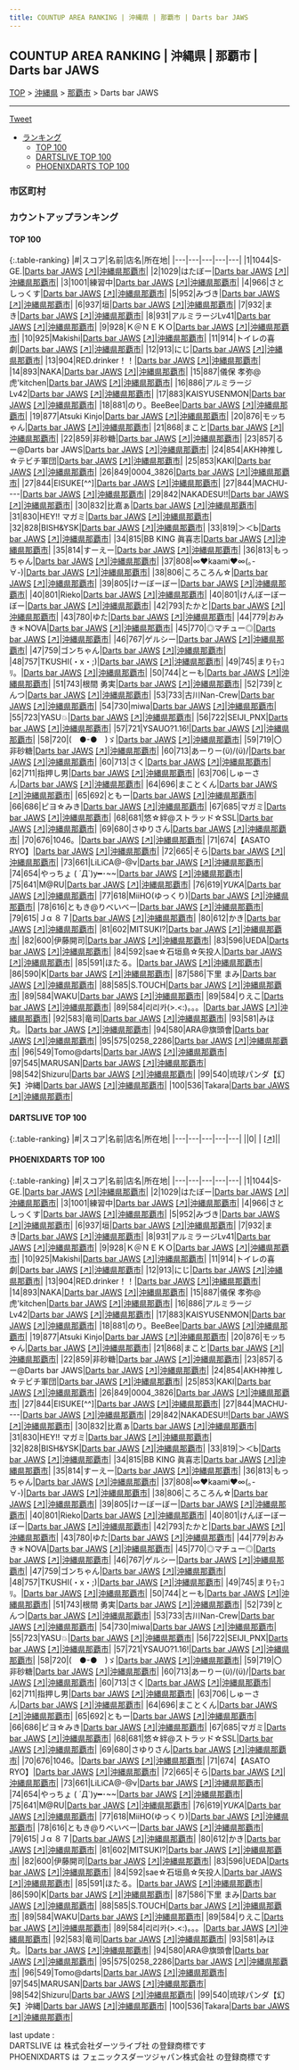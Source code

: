 ```yaml
---
title: COUNTUP AREA RANKING | 沖縄県 | 那覇市 | Darts bar JAWS
---
```

## COUNTUP AREA RANKING | 沖縄県 | 那覇市 | Darts bar JAWS

[TOP](/darts/rank/) > [沖縄県](/darts/rank/沖縄県/) > [那覇市](/darts/rank/沖縄県/那覇市/) > Darts bar JAWS

___

<a href="https://twitter.com/share?ref_src=twsrc%5Etfw" data-text="COUNTUP AREA RANKING | 沖縄県那覇市Darts bar JAWS" class="twitter-share-button" data-hashtags="DARTSLIVE,PHOENIXDARTS,darts,ダーツ" data-show-count="false">Tweet</a>

* [ランキング](#カウントアップランキング)
    * [TOP 100](#top-100)
    * [DARTSLIVE TOP 100](#dartslive-top-100)
    * [PHOENIXDARTS TOP 100](#phoenixdarts-top-100)

### 市区町村

<ul>

</ul>

### カウントアップランキング

#### TOP 100



{:.table-ranking}
|#|スコア|名前|店名|所在地|
|---|---|---|---|---|
|1|1044|<span class="rank-name-pd">S-GE.</span>|<a href="/darts/rank/shops/7258.html">Darts bar JAWS</a> <a href="https://vs.phoenixdarts.com/jp/shop/shopDetailInfo/s_7258?s_seq=7258">[↗]</a>|<a href="/darts/rank/沖縄県/那覇市">沖縄県那覇市</a>|
|2|1029|<span class="rank-name-pd">はたぼー</span>|<a href="/darts/rank/shops/7258.html">Darts bar JAWS</a> <a href="https://vs.phoenixdarts.com/jp/shop/shopDetailInfo/s_7258?s_seq=7258">[↗]</a>|<a href="/darts/rank/沖縄県/那覇市">沖縄県那覇市</a>|
|3|1001|<span class="rank-name-pd">練習中</span>|<a href="/darts/rank/shops/7258.html">Darts bar JAWS</a> <a href="https://vs.phoenixdarts.com/jp/shop/shopDetailInfo/s_7258?s_seq=7258">[↗]</a>|<a href="/darts/rank/沖縄県/那覇市">沖縄県那覇市</a>|
|4|966|<span class="rank-name-pd">さとしっくす</span>|<a href="/darts/rank/shops/7258.html">Darts bar JAWS</a> <a href="https://vs.phoenixdarts.com/jp/shop/shopDetailInfo/s_7258?s_seq=7258">[↗]</a>|<a href="/darts/rank/沖縄県/那覇市">沖縄県那覇市</a>|
|5|952|<span class="rank-name-pd">みづき</span>|<a href="/darts/rank/shops/7258.html">Darts bar JAWS</a> <a href="https://vs.phoenixdarts.com/jp/shop/shopDetailInfo/s_7258?s_seq=7258">[↗]</a>|<a href="/darts/rank/沖縄県/那覇市">沖縄県那覇市</a>|
|6|937|<span class="rank-name-pd">垣</span>|<a href="/darts/rank/shops/7258.html">Darts bar JAWS</a> <a href="https://vs.phoenixdarts.com/jp/shop/shopDetailInfo/s_7258?s_seq=7258">[↗]</a>|<a href="/darts/rank/沖縄県/那覇市">沖縄県那覇市</a>|
|7|932|<span class="rank-name-pd">まき</span>|<a href="/darts/rank/shops/7258.html">Darts bar JAWS</a> <a href="https://vs.phoenixdarts.com/jp/shop/shopDetailInfo/s_7258?s_seq=7258">[↗]</a>|<a href="/darts/rank/沖縄県/那覇市">沖縄県那覇市</a>|
|8|931|<span class="rank-name-pd">アルミラージLv41</span>|<a href="/darts/rank/shops/7258.html">Darts bar JAWS</a> <a href="https://vs.phoenixdarts.com/jp/shop/shopDetailInfo/s_7258?s_seq=7258">[↗]</a>|<a href="/darts/rank/沖縄県/那覇市">沖縄県那覇市</a>|
|9|928|<span class="rank-name-pd">Ｋ＠ＮＥＫＯ</span>|<a href="/darts/rank/shops/7258.html">Darts bar JAWS</a> <a href="https://vs.phoenixdarts.com/jp/shop/shopDetailInfo/s_7258?s_seq=7258">[↗]</a>|<a href="/darts/rank/沖縄県/那覇市">沖縄県那覇市</a>|
|10|925|<span class="rank-name-pd">Makishi</span>|<a href="/darts/rank/shops/7258.html">Darts bar JAWS</a> <a href="https://vs.phoenixdarts.com/jp/shop/shopDetailInfo/s_7258?s_seq=7258">[↗]</a>|<a href="/darts/rank/沖縄県/那覇市">沖縄県那覇市</a>|
|11|914|<span class="rank-name-pd">トイレの喜劇</span>|<a href="/darts/rank/shops/7258.html">Darts bar JAWS</a> <a href="https://vs.phoenixdarts.com/jp/shop/shopDetailInfo/s_7258?s_seq=7258">[↗]</a>|<a href="/darts/rank/沖縄県/那覇市">沖縄県那覇市</a>|
|12|913|<span class="rank-name-pd">にじ</span>|<a href="/darts/rank/shops/7258.html">Darts bar JAWS</a> <a href="https://vs.phoenixdarts.com/jp/shop/shopDetailInfo/s_7258?s_seq=7258">[↗]</a>|<a href="/darts/rank/沖縄県/那覇市">沖縄県那覇市</a>|
|13|904|<span class="rank-name-pd">RED.drinker！！</span>|<a href="/darts/rank/shops/7258.html">Darts bar JAWS</a> <a href="https://vs.phoenixdarts.com/jp/shop/shopDetailInfo/s_7258?s_seq=7258">[↗]</a>|<a href="/darts/rank/沖縄県/那覇市">沖縄県那覇市</a>|
|14|893|<span class="rank-name-pd">NAKA</span>|<a href="/darts/rank/shops/7258.html">Darts bar JAWS</a> <a href="https://vs.phoenixdarts.com/jp/shop/shopDetailInfo/s_7258?s_seq=7258">[↗]</a>|<a href="/darts/rank/沖縄県/那覇市">沖縄県那覇市</a>|
|15|887|<span class="rank-name-pd">儀保 孝弥@虎&#x27;kitchen</span>|<a href="/darts/rank/shops/7258.html">Darts bar JAWS</a> <a href="https://vs.phoenixdarts.com/jp/shop/shopDetailInfo/s_7258?s_seq=7258">[↗]</a>|<a href="/darts/rank/沖縄県/那覇市">沖縄県那覇市</a>|
|16|886|<span class="rank-name-pd">アルミラージLv42</span>|<a href="/darts/rank/shops/7258.html">Darts bar JAWS</a> <a href="https://vs.phoenixdarts.com/jp/shop/shopDetailInfo/s_7258?s_seq=7258">[↗]</a>|<a href="/darts/rank/沖縄県/那覇市">沖縄県那覇市</a>|
|17|883|<span class="rank-name-pd">KAISYUSENMON</span>|<a href="/darts/rank/shops/7258.html">Darts bar JAWS</a> <a href="https://vs.phoenixdarts.com/jp/shop/shopDetailInfo/s_7258?s_seq=7258">[↗]</a>|<a href="/darts/rank/沖縄県/那覇市">沖縄県那覇市</a>|
|18|881|<span class="rank-name-pd">のり。BeeBee</span>|<a href="/darts/rank/shops/7258.html">Darts bar JAWS</a> <a href="https://vs.phoenixdarts.com/jp/shop/shopDetailInfo/s_7258?s_seq=7258">[↗]</a>|<a href="/darts/rank/沖縄県/那覇市">沖縄県那覇市</a>|
|19|877|<span class="rank-name-pd">Atsuki Kinjo</span>|<a href="/darts/rank/shops/7258.html">Darts bar JAWS</a> <a href="https://vs.phoenixdarts.com/jp/shop/shopDetailInfo/s_7258?s_seq=7258">[↗]</a>|<a href="/darts/rank/沖縄県/那覇市">沖縄県那覇市</a>|
|20|876|<span class="rank-name-pd">モッちゃん</span>|<a href="/darts/rank/shops/7258.html">Darts bar JAWS</a> <a href="https://vs.phoenixdarts.com/jp/shop/shopDetailInfo/s_7258?s_seq=7258">[↗]</a>|<a href="/darts/rank/沖縄県/那覇市">沖縄県那覇市</a>|
|21|868|<span class="rank-name-pd">まこと</span>|<a href="/darts/rank/shops/7258.html">Darts bar JAWS</a> <a href="https://vs.phoenixdarts.com/jp/shop/shopDetailInfo/s_7258?s_seq=7258">[↗]</a>|<a href="/darts/rank/沖縄県/那覇市">沖縄県那覇市</a>|
|22|859|<span class="rank-name-pd">非砂糖</span>|<a href="/darts/rank/shops/7258.html">Darts bar JAWS</a> <a href="https://vs.phoenixdarts.com/jp/shop/shopDetailInfo/s_7258?s_seq=7258">[↗]</a>|<a href="/darts/rank/沖縄県/那覇市">沖縄県那覇市</a>|
|23|857|<span class="rank-name-pd">るー@Darts bar JAWS</span>|<a href="/darts/rank/shops/7258.html">Darts bar JAWS</a> <a href="https://vs.phoenixdarts.com/jp/shop/shopDetailInfo/s_7258?s_seq=7258">[↗]</a>|<a href="/darts/rank/沖縄県/那覇市">沖縄県那覇市</a>|
|24|854|<span class="rank-name-pd">AKH神推し☆テビチ軍団</span>|<a href="/darts/rank/shops/7258.html">Darts bar JAWS</a> <a href="https://vs.phoenixdarts.com/jp/shop/shopDetailInfo/s_7258?s_seq=7258">[↗]</a>|<a href="/darts/rank/沖縄県/那覇市">沖縄県那覇市</a>|
|25|853|<span class="rank-name-pd">KAKI</span>|<a href="/darts/rank/shops/7258.html">Darts bar JAWS</a> <a href="https://vs.phoenixdarts.com/jp/shop/shopDetailInfo/s_7258?s_seq=7258">[↗]</a>|<a href="/darts/rank/沖縄県/那覇市">沖縄県那覇市</a>|
|26|849|<span class="rank-name-pd">0004_3826</span>|<a href="/darts/rank/shops/7258.html">Darts bar JAWS</a> <a href="https://vs.phoenixdarts.com/jp/shop/shopDetailInfo/s_7258?s_seq=7258">[↗]</a>|<a href="/darts/rank/沖縄県/那覇市">沖縄県那覇市</a>|
|27|844|<span class="rank-name-pd">EISUKE[^^]</span>|<a href="/darts/rank/shops/7258.html">Darts bar JAWS</a> <a href="https://vs.phoenixdarts.com/jp/shop/shopDetailInfo/s_7258?s_seq=7258">[↗]</a>|<a href="/darts/rank/沖縄県/那覇市">沖縄県那覇市</a>|
|27|844|<span class="rank-name-pd">MACHU----</span>|<a href="/darts/rank/shops/7258.html">Darts bar JAWS</a> <a href="https://vs.phoenixdarts.com/jp/shop/shopDetailInfo/s_7258?s_seq=7258">[↗]</a>|<a href="/darts/rank/沖縄県/那覇市">沖縄県那覇市</a>|
|29|842|<span class="rank-name-pd">NAKADESU!!</span>|<a href="/darts/rank/shops/7258.html">Darts bar JAWS</a> <a href="https://vs.phoenixdarts.com/jp/shop/shopDetailInfo/s_7258?s_seq=7258">[↗]</a>|<a href="/darts/rank/沖縄県/那覇市">沖縄県那覇市</a>|
|30|832|<span class="rank-name-pd">比嘉ぁ</span>|<a href="/darts/rank/shops/7258.html">Darts bar JAWS</a> <a href="https://vs.phoenixdarts.com/jp/shop/shopDetailInfo/s_7258?s_seq=7258">[↗]</a>|<a href="/darts/rank/沖縄県/那覇市">沖縄県那覇市</a>|
|31|830|<span class="rank-name-pd">HEY!! マガミ</span>|<a href="/darts/rank/shops/7258.html">Darts bar JAWS</a> <a href="https://vs.phoenixdarts.com/jp/shop/shopDetailInfo/s_7258?s_seq=7258">[↗]</a>|<a href="/darts/rank/沖縄県/那覇市">沖縄県那覇市</a>|
|32|828|<span class="rank-name-pd">BISH&amp;YSK</span>|<a href="/darts/rank/shops/7258.html">Darts bar JAWS</a> <a href="https://vs.phoenixdarts.com/jp/shop/shopDetailInfo/s_7258?s_seq=7258">[↗]</a>|<a href="/darts/rank/沖縄県/那覇市">沖縄県那覇市</a>|
|33|819|<span class="rank-name-pd">＞＜Ь</span>|<a href="/darts/rank/shops/7258.html">Darts bar JAWS</a> <a href="https://vs.phoenixdarts.com/jp/shop/shopDetailInfo/s_7258?s_seq=7258">[↗]</a>|<a href="/darts/rank/沖縄県/那覇市">沖縄県那覇市</a>|
|34|815|<span class="rank-name-pd">BB KING 眞喜志</span>|<a href="/darts/rank/shops/7258.html">Darts bar JAWS</a> <a href="https://vs.phoenixdarts.com/jp/shop/shopDetailInfo/s_7258?s_seq=7258">[↗]</a>|<a href="/darts/rank/沖縄県/那覇市">沖縄県那覇市</a>|
|35|814|<span class="rank-name-pd">すーえー</span>|<a href="/darts/rank/shops/7258.html">Darts bar JAWS</a> <a href="https://vs.phoenixdarts.com/jp/shop/shopDetailInfo/s_7258?s_seq=7258">[↗]</a>|<a href="/darts/rank/沖縄県/那覇市">沖縄県那覇市</a>|
|36|813|<span class="rank-name-pd">もっちゃん</span>|<a href="/darts/rank/shops/7258.html">Darts bar JAWS</a> <a href="https://vs.phoenixdarts.com/jp/shop/shopDetailInfo/s_7258?s_seq=7258">[↗]</a>|<a href="/darts/rank/沖縄県/那覇市">沖縄県那覇市</a>|
|37|808|<span class="rank-name-pd">∞❤︎kaami❤︎∞(｡-∀-)</span>|<a href="/darts/rank/shops/7258.html">Darts bar JAWS</a> <a href="https://vs.phoenixdarts.com/jp/shop/shopDetailInfo/s_7258?s_seq=7258">[↗]</a>|<a href="/darts/rank/沖縄県/那覇市">沖縄県那覇市</a>|
|38|806|<span class="rank-name-pd">ころころん☆</span>|<a href="/darts/rank/shops/7258.html">Darts bar JAWS</a> <a href="https://vs.phoenixdarts.com/jp/shop/shopDetailInfo/s_7258?s_seq=7258">[↗]</a>|<a href="/darts/rank/沖縄県/那覇市">沖縄県那覇市</a>|
|39|805|<span class="rank-name-pd">けーぼーぼー</span>|<a href="/darts/rank/shops/7258.html">Darts bar JAWS</a> <a href="https://vs.phoenixdarts.com/jp/shop/shopDetailInfo/s_7258?s_seq=7258">[↗]</a>|<a href="/darts/rank/沖縄県/那覇市">沖縄県那覇市</a>|
|40|801|<span class="rank-name-pd">Rieko</span>|<a href="/darts/rank/shops/7258.html">Darts bar JAWS</a> <a href="https://vs.phoenixdarts.com/jp/shop/shopDetailInfo/s_7258?s_seq=7258">[↗]</a>|<a href="/darts/rank/沖縄県/那覇市">沖縄県那覇市</a>|
|40|801|<span class="rank-name-pd">けんぼーぼーぼー</span>|<a href="/darts/rank/shops/7258.html">Darts bar JAWS</a> <a href="https://vs.phoenixdarts.com/jp/shop/shopDetailInfo/s_7258?s_seq=7258">[↗]</a>|<a href="/darts/rank/沖縄県/那覇市">沖縄県那覇市</a>|
|42|793|<span class="rank-name-pd">たかと</span>|<a href="/darts/rank/shops/7258.html">Darts bar JAWS</a> <a href="https://vs.phoenixdarts.com/jp/shop/shopDetailInfo/s_7258?s_seq=7258">[↗]</a>|<a href="/darts/rank/沖縄県/那覇市">沖縄県那覇市</a>|
|43|780|<span class="rank-name-pd">ゆた</span>|<a href="/darts/rank/shops/7258.html">Darts bar JAWS</a> <a href="https://vs.phoenixdarts.com/jp/shop/shopDetailInfo/s_7258?s_seq=7258">[↗]</a>|<a href="/darts/rank/沖縄県/那覇市">沖縄県那覇市</a>|
|44|779|<span class="rank-name-pd">おみき＊NOVA</span>|<a href="/darts/rank/shops/7258.html">Darts bar JAWS</a> <a href="https://vs.phoenixdarts.com/jp/shop/shopDetailInfo/s_7258?s_seq=7258">[↗]</a>|<a href="/darts/rank/沖縄県/那覇市">沖縄県那覇市</a>|
|45|770|<span class="rank-name-pd">◎マチュー◎</span>|<a href="/darts/rank/shops/7258.html">Darts bar JAWS</a> <a href="https://vs.phoenixdarts.com/jp/shop/shopDetailInfo/s_7258?s_seq=7258">[↗]</a>|<a href="/darts/rank/沖縄県/那覇市">沖縄県那覇市</a>|
|46|767|<span class="rank-name-pd">ゲルシー</span>|<a href="/darts/rank/shops/7258.html">Darts bar JAWS</a> <a href="https://vs.phoenixdarts.com/jp/shop/shopDetailInfo/s_7258?s_seq=7258">[↗]</a>|<a href="/darts/rank/沖縄県/那覇市">沖縄県那覇市</a>|
|47|759|<span class="rank-name-pd">ゴンちゃん</span>|<a href="/darts/rank/shops/7258.html">Darts bar JAWS</a> <a href="https://vs.phoenixdarts.com/jp/shop/shopDetailInfo/s_7258?s_seq=7258">[↗]</a>|<a href="/darts/rank/沖縄県/那覇市">沖縄県那覇市</a>|
|48|757|<span class="rank-name-pd">TKUSHI(・x・;)</span>|<a href="/darts/rank/shops/7258.html">Darts bar JAWS</a> <a href="https://vs.phoenixdarts.com/jp/shop/shopDetailInfo/s_7258?s_seq=7258">[↗]</a>|<a href="/darts/rank/沖縄県/那覇市">沖縄県那覇市</a>|
|49|745|<span class="rank-name-pd">まりﾓｯｺﾘ。</span>|<a href="/darts/rank/shops/7258.html">Darts bar JAWS</a> <a href="https://vs.phoenixdarts.com/jp/shop/shopDetailInfo/s_7258?s_seq=7258">[↗]</a>|<a href="/darts/rank/沖縄県/那覇市">沖縄県那覇市</a>|
|50|744|<span class="rank-name-pd">とーも</span>|<a href="/darts/rank/shops/7258.html">Darts bar JAWS</a> <a href="https://vs.phoenixdarts.com/jp/shop/shopDetailInfo/s_7258?s_seq=7258">[↗]</a>|<a href="/darts/rank/沖縄県/那覇市">沖縄県那覇市</a>|
|51|743|<span class="rank-name-pd"><span class="pro-icon-pd"></span>根間 勇実</span>|<a href="/darts/rank/shops/7258.html">Darts bar JAWS</a> <a href="https://vs.phoenixdarts.com/jp/shop/shopDetailInfo/s_7258?s_seq=7258">[↗]</a>|<a href="/darts/rank/沖縄県/那覇市">沖縄県那覇市</a>|
|52|739|<span class="rank-name-pd">とんつ</span>|<a href="/darts/rank/shops/7258.html">Darts bar JAWS</a> <a href="https://vs.phoenixdarts.com/jp/shop/shopDetailInfo/s_7258?s_seq=7258">[↗]</a>|<a href="/darts/rank/沖縄県/那覇市">沖縄県那覇市</a>|
|53|733|<span class="rank-name-pd">古川Nan-Crew</span>|<a href="/darts/rank/shops/7258.html">Darts bar JAWS</a> <a href="https://vs.phoenixdarts.com/jp/shop/shopDetailInfo/s_7258?s_seq=7258">[↗]</a>|<a href="/darts/rank/沖縄県/那覇市">沖縄県那覇市</a>|
|54|730|<span class="rank-name-pd">miwa</span>|<a href="/darts/rank/shops/7258.html">Darts bar JAWS</a> <a href="https://vs.phoenixdarts.com/jp/shop/shopDetailInfo/s_7258?s_seq=7258">[↗]</a>|<a href="/darts/rank/沖縄県/那覇市">沖縄県那覇市</a>|
|55|723|<span class="rank-name-pd">YASU💥</span>|<a href="/darts/rank/shops/7258.html">Darts bar JAWS</a> <a href="https://vs.phoenixdarts.com/jp/shop/shopDetailInfo/s_7258?s_seq=7258">[↗]</a>|<a href="/darts/rank/沖縄県/那覇市">沖縄県那覇市</a>|
|56|722|<span class="rank-name-pd">SEIJI_PNX</span>|<a href="/darts/rank/shops/7258.html">Darts bar JAWS</a> <a href="https://vs.phoenixdarts.com/jp/shop/shopDetailInfo/s_7258?s_seq=7258">[↗]</a>|<a href="/darts/rank/沖縄県/那覇市">沖縄県那覇市</a>|
|57|721|<span class="rank-name-pd">YSAUO?1.16!</span>|<a href="/darts/rank/shops/7258.html">Darts bar JAWS</a> <a href="https://vs.phoenixdarts.com/jp/shop/shopDetailInfo/s_7258?s_seq=7258">[↗]</a>|<a href="/darts/rank/沖縄県/那覇市">沖縄県那覇市</a>|
|58|720|<span class="rank-name-pd">(⁠　●⁠⁠-●　)ゞ</span>|<a href="/darts/rank/shops/7258.html">Darts bar JAWS</a> <a href="https://vs.phoenixdarts.com/jp/shop/shopDetailInfo/s_7258?s_seq=7258">[↗]</a>|<a href="/darts/rank/沖縄県/那覇市">沖縄県那覇市</a>|
|59|719|<span class="rank-name-pd">〇 非砂糖</span>|<a href="/darts/rank/shops/7258.html">Darts bar JAWS</a> <a href="https://vs.phoenixdarts.com/jp/shop/shopDetailInfo/s_7258?s_seq=7258">[↗]</a>|<a href="/darts/rank/沖縄県/那覇市">沖縄県那覇市</a>|
|60|713|<span class="rank-name-pd">あーりー\(ϋ)/\(ϋ)/</span>|<a href="/darts/rank/shops/7258.html">Darts bar JAWS</a> <a href="https://vs.phoenixdarts.com/jp/shop/shopDetailInfo/s_7258?s_seq=7258">[↗]</a>|<a href="/darts/rank/沖縄県/那覇市">沖縄県那覇市</a>|
|60|713|<span class="rank-name-pd">さく</span>|<a href="/darts/rank/shops/7258.html">Darts bar JAWS</a> <a href="https://vs.phoenixdarts.com/jp/shop/shopDetailInfo/s_7258?s_seq=7258">[↗]</a>|<a href="/darts/rank/沖縄県/那覇市">沖縄県那覇市</a>|
|62|711|<span class="rank-name-pd">指押し男</span>|<a href="/darts/rank/shops/7258.html">Darts bar JAWS</a> <a href="https://vs.phoenixdarts.com/jp/shop/shopDetailInfo/s_7258?s_seq=7258">[↗]</a>|<a href="/darts/rank/沖縄県/那覇市">沖縄県那覇市</a>|
|63|706|<span class="rank-name-pd">しゅーさん</span>|<a href="/darts/rank/shops/7258.html">Darts bar JAWS</a> <a href="https://vs.phoenixdarts.com/jp/shop/shopDetailInfo/s_7258?s_seq=7258">[↗]</a>|<a href="/darts/rank/沖縄県/那覇市">沖縄県那覇市</a>|
|64|696|<span class="rank-name-pd">まことくん</span>|<a href="/darts/rank/shops/7258.html">Darts bar JAWS</a> <a href="https://vs.phoenixdarts.com/jp/shop/shopDetailInfo/s_7258?s_seq=7258">[↗]</a>|<a href="/darts/rank/沖縄県/那覇市">沖縄県那覇市</a>|
|65|692|<span class="rank-name-pd">ともー</span>|<a href="/darts/rank/shops/7258.html">Darts bar JAWS</a> <a href="https://vs.phoenixdarts.com/jp/shop/shopDetailInfo/s_7258?s_seq=7258">[↗]</a>|<a href="/darts/rank/沖縄県/那覇市">沖縄県那覇市</a>|
|66|686|<span class="rank-name-pd">ピヨ☆みき</span>|<a href="/darts/rank/shops/7258.html">Darts bar JAWS</a> <a href="https://vs.phoenixdarts.com/jp/shop/shopDetailInfo/s_7258?s_seq=7258">[↗]</a>|<a href="/darts/rank/沖縄県/那覇市">沖縄県那覇市</a>|
|67|685|<span class="rank-name-pd">マガミ</span>|<a href="/darts/rank/shops/7258.html">Darts bar JAWS</a> <a href="https://vs.phoenixdarts.com/jp/shop/shopDetailInfo/s_7258?s_seq=7258">[↗]</a>|<a href="/darts/rank/沖縄県/那覇市">沖縄県那覇市</a>|
|68|681|<span class="rank-name-pd">悠☆絆@ストラッド☆SSL</span>|<a href="/darts/rank/shops/7258.html">Darts bar JAWS</a> <a href="https://vs.phoenixdarts.com/jp/shop/shopDetailInfo/s_7258?s_seq=7258">[↗]</a>|<a href="/darts/rank/沖縄県/那覇市">沖縄県那覇市</a>|
|69|680|<span class="rank-name-pd">さゆりさん</span>|<a href="/darts/rank/shops/7258.html">Darts bar JAWS</a> <a href="https://vs.phoenixdarts.com/jp/shop/shopDetailInfo/s_7258?s_seq=7258">[↗]</a>|<a href="/darts/rank/沖縄県/那覇市">沖縄県那覇市</a>|
|70|676|<span class="rank-name-pd">1046。</span>|<a href="/darts/rank/shops/7258.html">Darts bar JAWS</a> <a href="https://vs.phoenixdarts.com/jp/shop/shopDetailInfo/s_7258?s_seq=7258">[↗]</a>|<a href="/darts/rank/沖縄県/那覇市">沖縄県那覇市</a>|
|71|674|<span class="rank-name-pd">【ASATO RYO】</span>|<a href="/darts/rank/shops/7258.html">Darts bar JAWS</a> <a href="https://vs.phoenixdarts.com/jp/shop/shopDetailInfo/s_7258?s_seq=7258">[↗]</a>|<a href="/darts/rank/沖縄県/那覇市">沖縄県那覇市</a>|
|72|665|<span class="rank-name-pd">そら</span>|<a href="/darts/rank/shops/7258.html">Darts bar JAWS</a> <a href="https://vs.phoenixdarts.com/jp/shop/shopDetailInfo/s_7258?s_seq=7258">[↗]</a>|<a href="/darts/rank/沖縄県/那覇市">沖縄県那覇市</a>|
|73|661|<span class="rank-name-pd">LiLiCA@-@v</span>|<a href="/darts/rank/shops/7258.html">Darts bar JAWS</a> <a href="https://vs.phoenixdarts.com/jp/shop/shopDetailInfo/s_7258?s_seq=7258">[↗]</a>|<a href="/darts/rank/沖縄県/那覇市">沖縄県那覇市</a>|
|74|654|<span class="rank-name-pd">やっちょ ( ´Д`)y━･~~</span>|<a href="/darts/rank/shops/7258.html">Darts bar JAWS</a> <a href="https://vs.phoenixdarts.com/jp/shop/shopDetailInfo/s_7258?s_seq=7258">[↗]</a>|<a href="/darts/rank/沖縄県/那覇市">沖縄県那覇市</a>|
|75|641|<span class="rank-name-pd">M@RU</span>|<a href="/darts/rank/shops/7258.html">Darts bar JAWS</a> <a href="https://vs.phoenixdarts.com/jp/shop/shopDetailInfo/s_7258?s_seq=7258">[↗]</a>|<a href="/darts/rank/沖縄県/那覇市">沖縄県那覇市</a>|
|76|619|<span class="rank-name-pd">*YUKA*</span>|<a href="/darts/rank/shops/7258.html">Darts bar JAWS</a> <a href="https://vs.phoenixdarts.com/jp/shop/shopDetailInfo/s_7258?s_seq=7258">[↗]</a>|<a href="/darts/rank/沖縄県/那覇市">沖縄県那覇市</a>|
|77|618|<span class="rank-name-pd">MiiHO(ゆっくり)</span>|<a href="/darts/rank/shops/7258.html">Darts bar JAWS</a> <a href="https://vs.phoenixdarts.com/jp/shop/shopDetailInfo/s_7258?s_seq=7258">[↗]</a>|<a href="/darts/rank/沖縄県/那覇市">沖縄県那覇市</a>|
|78|616|<span class="rank-name-pd">ともき@りべいべー</span>|<a href="/darts/rank/shops/7258.html">Darts bar JAWS</a> <a href="https://vs.phoenixdarts.com/jp/shop/shopDetailInfo/s_7258?s_seq=7258">[↗]</a>|<a href="/darts/rank/沖縄県/那覇市">沖縄県那覇市</a>|
|79|615|<span class="rank-name-pd">Ｊα ８７</span>|<a href="/darts/rank/shops/7258.html">Darts bar JAWS</a> <a href="https://vs.phoenixdarts.com/jp/shop/shopDetailInfo/s_7258?s_seq=7258">[↗]</a>|<a href="/darts/rank/沖縄県/那覇市">沖縄県那覇市</a>|
|80|612|<span class="rank-name-pd">かき</span>|<a href="/darts/rank/shops/7258.html">Darts bar JAWS</a> <a href="https://vs.phoenixdarts.com/jp/shop/shopDetailInfo/s_7258?s_seq=7258">[↗]</a>|<a href="/darts/rank/沖縄県/那覇市">沖縄県那覇市</a>|
|81|602|<span class="rank-name-pd">MITSUKI?</span>|<a href="/darts/rank/shops/7258.html">Darts bar JAWS</a> <a href="https://vs.phoenixdarts.com/jp/shop/shopDetailInfo/s_7258?s_seq=7258">[↗]</a>|<a href="/darts/rank/沖縄県/那覇市">沖縄県那覇市</a>|
|82|600|<span class="rank-name-pd">伊藤開司</span>|<a href="/darts/rank/shops/7258.html">Darts bar JAWS</a> <a href="https://vs.phoenixdarts.com/jp/shop/shopDetailInfo/s_7258?s_seq=7258">[↗]</a>|<a href="/darts/rank/沖縄県/那覇市">沖縄県那覇市</a>|
|83|596|<span class="rank-name-pd">UEDA</span>|<a href="/darts/rank/shops/7258.html">Darts bar JAWS</a> <a href="https://vs.phoenixdarts.com/jp/shop/shopDetailInfo/s_7258?s_seq=7258">[↗]</a>|<a href="/darts/rank/沖縄県/那覇市">沖縄県那覇市</a>|
|84|592|<span class="rank-name-pd">sae☆石垣島☆矢投人</span>|<a href="/darts/rank/shops/7258.html">Darts bar JAWS</a> <a href="https://vs.phoenixdarts.com/jp/shop/shopDetailInfo/s_7258?s_seq=7258">[↗]</a>|<a href="/darts/rank/沖縄県/那覇市">沖縄県那覇市</a>|
|85|591|<span class="rank-name-pd">ほたる。</span>|<a href="/darts/rank/shops/7258.html">Darts bar JAWS</a> <a href="https://vs.phoenixdarts.com/jp/shop/shopDetailInfo/s_7258?s_seq=7258">[↗]</a>|<a href="/darts/rank/沖縄県/那覇市">沖縄県那覇市</a>|
|86|590|<span class="rank-name-pd">K</span>|<a href="/darts/rank/shops/7258.html">Darts bar JAWS</a> <a href="https://vs.phoenixdarts.com/jp/shop/shopDetailInfo/s_7258?s_seq=7258">[↗]</a>|<a href="/darts/rank/沖縄県/那覇市">沖縄県那覇市</a>|
|87|586|<span class="rank-name-pd">下里 まみ</span>|<a href="/darts/rank/shops/7258.html">Darts bar JAWS</a> <a href="https://vs.phoenixdarts.com/jp/shop/shopDetailInfo/s_7258?s_seq=7258">[↗]</a>|<a href="/darts/rank/沖縄県/那覇市">沖縄県那覇市</a>|
|88|585|<span class="rank-name-pd">S.TOUCH</span>|<a href="/darts/rank/shops/7258.html">Darts bar JAWS</a> <a href="https://vs.phoenixdarts.com/jp/shop/shopDetailInfo/s_7258?s_seq=7258">[↗]</a>|<a href="/darts/rank/沖縄県/那覇市">沖縄県那覇市</a>|
|89|584|<span class="rank-name-pd">WAKU</span>|<a href="/darts/rank/shops/7258.html">Darts bar JAWS</a> <a href="https://vs.phoenixdarts.com/jp/shop/shopDetailInfo/s_7258?s_seq=7258">[↗]</a>|<a href="/darts/rank/沖縄県/那覇市">沖縄県那覇市</a>|
|89|584|<span class="rank-name-pd">りえこ</span>|<a href="/darts/rank/shops/7258.html">Darts bar JAWS</a> <a href="https://vs.phoenixdarts.com/jp/shop/shopDetailInfo/s_7258?s_seq=7258">[↗]</a>|<a href="/darts/rank/沖縄県/那覇市">沖縄県那覇市</a>|
|89|584|<span class="rank-name-pd">리리카⁠(&gt;⁠.⁠&lt;⁠:⁠)。。。</span>|<a href="/darts/rank/shops/7258.html">Darts bar JAWS</a> <a href="https://vs.phoenixdarts.com/jp/shop/shopDetailInfo/s_7258?s_seq=7258">[↗]</a>|<a href="/darts/rank/沖縄県/那覇市">沖縄県那覇市</a>|
|92|583|<span class="rank-name-pd">竜司</span>|<a href="/darts/rank/shops/7258.html">Darts bar JAWS</a> <a href="https://vs.phoenixdarts.com/jp/shop/shopDetailInfo/s_7258?s_seq=7258">[↗]</a>|<a href="/darts/rank/沖縄県/那覇市">沖縄県那覇市</a>|
|93|581|<span class="rank-name-pd">みほ丸。</span>|<a href="/darts/rank/shops/7258.html">Darts bar JAWS</a> <a href="https://vs.phoenixdarts.com/jp/shop/shopDetailInfo/s_7258?s_seq=7258">[↗]</a>|<a href="/darts/rank/沖縄県/那覇市">沖縄県那覇市</a>|
|94|580|<span class="rank-name-pd">ARA@旗頭會</span>|<a href="/darts/rank/shops/7258.html">Darts bar JAWS</a> <a href="https://vs.phoenixdarts.com/jp/shop/shopDetailInfo/s_7258?s_seq=7258">[↗]</a>|<a href="/darts/rank/沖縄県/那覇市">沖縄県那覇市</a>|
|95|575|<span class="rank-name-pd">0258_2286</span>|<a href="/darts/rank/shops/7258.html">Darts bar JAWS</a> <a href="https://vs.phoenixdarts.com/jp/shop/shopDetailInfo/s_7258?s_seq=7258">[↗]</a>|<a href="/darts/rank/沖縄県/那覇市">沖縄県那覇市</a>|
|96|549|<span class="rank-name-pd">Tomo@darts</span>|<a href="/darts/rank/shops/7258.html">Darts bar JAWS</a> <a href="https://vs.phoenixdarts.com/jp/shop/shopDetailInfo/s_7258?s_seq=7258">[↗]</a>|<a href="/darts/rank/沖縄県/那覇市">沖縄県那覇市</a>|
|97|545|<span class="rank-name-pd">MARUSAN</span>|<a href="/darts/rank/shops/7258.html">Darts bar JAWS</a> <a href="https://vs.phoenixdarts.com/jp/shop/shopDetailInfo/s_7258?s_seq=7258">[↗]</a>|<a href="/darts/rank/沖縄県/那覇市">沖縄県那覇市</a>|
|98|542|<span class="rank-name-pd">Shizuru</span>|<a href="/darts/rank/shops/7258.html">Darts bar JAWS</a> <a href="https://vs.phoenixdarts.com/jp/shop/shopDetailInfo/s_7258?s_seq=7258">[↗]</a>|<a href="/darts/rank/沖縄県/那覇市">沖縄県那覇市</a>|
|99|540|<span class="rank-name-pd">琉球パンダ【幻矢】沖縄</span>|<a href="/darts/rank/shops/7258.html">Darts bar JAWS</a> <a href="https://vs.phoenixdarts.com/jp/shop/shopDetailInfo/s_7258?s_seq=7258">[↗]</a>|<a href="/darts/rank/沖縄県/那覇市">沖縄県那覇市</a>|
|100|536|<span class="rank-name-pd">Takara</span>|<a href="/darts/rank/shops/7258.html">Darts bar JAWS</a> <a href="https://vs.phoenixdarts.com/jp/shop/shopDetailInfo/s_7258?s_seq=7258">[↗]</a>|<a href="/darts/rank/沖縄県/那覇市">沖縄県那覇市</a>|


#### DARTSLIVE TOP 100



{:.table-ranking}
|#|スコア|名前|店名|所在地|
|---|---|---|---|---|
||0|<span class="rank-name-dl"> </span>|<a href="/darts/rank/shops/.html"></a> <a href="">[↗]</a>|<a href="/darts/rank//"></a>|


#### PHOENIXDARTS TOP 100



{:.table-ranking}
|#|スコア|名前|店名|所在地|
|---|---|---|---|---|
|1|1044|<span class="rank-name-pd">S-GE.</span>|<a href="/darts/rank/shops/7258.html">Darts bar JAWS</a> <a href="https://vs.phoenixdarts.com/jp/shop/shopDetailInfo/s_7258?s_seq=7258">[↗]</a>|<a href="/darts/rank/沖縄県/那覇市">沖縄県那覇市</a>|
|2|1029|<span class="rank-name-pd">はたぼー</span>|<a href="/darts/rank/shops/7258.html">Darts bar JAWS</a> <a href="https://vs.phoenixdarts.com/jp/shop/shopDetailInfo/s_7258?s_seq=7258">[↗]</a>|<a href="/darts/rank/沖縄県/那覇市">沖縄県那覇市</a>|
|3|1001|<span class="rank-name-pd">練習中</span>|<a href="/darts/rank/shops/7258.html">Darts bar JAWS</a> <a href="https://vs.phoenixdarts.com/jp/shop/shopDetailInfo/s_7258?s_seq=7258">[↗]</a>|<a href="/darts/rank/沖縄県/那覇市">沖縄県那覇市</a>|
|4|966|<span class="rank-name-pd">さとしっくす</span>|<a href="/darts/rank/shops/7258.html">Darts bar JAWS</a> <a href="https://vs.phoenixdarts.com/jp/shop/shopDetailInfo/s_7258?s_seq=7258">[↗]</a>|<a href="/darts/rank/沖縄県/那覇市">沖縄県那覇市</a>|
|5|952|<span class="rank-name-pd">みづき</span>|<a href="/darts/rank/shops/7258.html">Darts bar JAWS</a> <a href="https://vs.phoenixdarts.com/jp/shop/shopDetailInfo/s_7258?s_seq=7258">[↗]</a>|<a href="/darts/rank/沖縄県/那覇市">沖縄県那覇市</a>|
|6|937|<span class="rank-name-pd">垣</span>|<a href="/darts/rank/shops/7258.html">Darts bar JAWS</a> <a href="https://vs.phoenixdarts.com/jp/shop/shopDetailInfo/s_7258?s_seq=7258">[↗]</a>|<a href="/darts/rank/沖縄県/那覇市">沖縄県那覇市</a>|
|7|932|<span class="rank-name-pd">まき</span>|<a href="/darts/rank/shops/7258.html">Darts bar JAWS</a> <a href="https://vs.phoenixdarts.com/jp/shop/shopDetailInfo/s_7258?s_seq=7258">[↗]</a>|<a href="/darts/rank/沖縄県/那覇市">沖縄県那覇市</a>|
|8|931|<span class="rank-name-pd">アルミラージLv41</span>|<a href="/darts/rank/shops/7258.html">Darts bar JAWS</a> <a href="https://vs.phoenixdarts.com/jp/shop/shopDetailInfo/s_7258?s_seq=7258">[↗]</a>|<a href="/darts/rank/沖縄県/那覇市">沖縄県那覇市</a>|
|9|928|<span class="rank-name-pd">Ｋ＠ＮＥＫＯ</span>|<a href="/darts/rank/shops/7258.html">Darts bar JAWS</a> <a href="https://vs.phoenixdarts.com/jp/shop/shopDetailInfo/s_7258?s_seq=7258">[↗]</a>|<a href="/darts/rank/沖縄県/那覇市">沖縄県那覇市</a>|
|10|925|<span class="rank-name-pd">Makishi</span>|<a href="/darts/rank/shops/7258.html">Darts bar JAWS</a> <a href="https://vs.phoenixdarts.com/jp/shop/shopDetailInfo/s_7258?s_seq=7258">[↗]</a>|<a href="/darts/rank/沖縄県/那覇市">沖縄県那覇市</a>|
|11|914|<span class="rank-name-pd">トイレの喜劇</span>|<a href="/darts/rank/shops/7258.html">Darts bar JAWS</a> <a href="https://vs.phoenixdarts.com/jp/shop/shopDetailInfo/s_7258?s_seq=7258">[↗]</a>|<a href="/darts/rank/沖縄県/那覇市">沖縄県那覇市</a>|
|12|913|<span class="rank-name-pd">にじ</span>|<a href="/darts/rank/shops/7258.html">Darts bar JAWS</a> <a href="https://vs.phoenixdarts.com/jp/shop/shopDetailInfo/s_7258?s_seq=7258">[↗]</a>|<a href="/darts/rank/沖縄県/那覇市">沖縄県那覇市</a>|
|13|904|<span class="rank-name-pd">RED.drinker！！</span>|<a href="/darts/rank/shops/7258.html">Darts bar JAWS</a> <a href="https://vs.phoenixdarts.com/jp/shop/shopDetailInfo/s_7258?s_seq=7258">[↗]</a>|<a href="/darts/rank/沖縄県/那覇市">沖縄県那覇市</a>|
|14|893|<span class="rank-name-pd">NAKA</span>|<a href="/darts/rank/shops/7258.html">Darts bar JAWS</a> <a href="https://vs.phoenixdarts.com/jp/shop/shopDetailInfo/s_7258?s_seq=7258">[↗]</a>|<a href="/darts/rank/沖縄県/那覇市">沖縄県那覇市</a>|
|15|887|<span class="rank-name-pd">儀保 孝弥@虎&#x27;kitchen</span>|<a href="/darts/rank/shops/7258.html">Darts bar JAWS</a> <a href="https://vs.phoenixdarts.com/jp/shop/shopDetailInfo/s_7258?s_seq=7258">[↗]</a>|<a href="/darts/rank/沖縄県/那覇市">沖縄県那覇市</a>|
|16|886|<span class="rank-name-pd">アルミラージLv42</span>|<a href="/darts/rank/shops/7258.html">Darts bar JAWS</a> <a href="https://vs.phoenixdarts.com/jp/shop/shopDetailInfo/s_7258?s_seq=7258">[↗]</a>|<a href="/darts/rank/沖縄県/那覇市">沖縄県那覇市</a>|
|17|883|<span class="rank-name-pd">KAISYUSENMON</span>|<a href="/darts/rank/shops/7258.html">Darts bar JAWS</a> <a href="https://vs.phoenixdarts.com/jp/shop/shopDetailInfo/s_7258?s_seq=7258">[↗]</a>|<a href="/darts/rank/沖縄県/那覇市">沖縄県那覇市</a>|
|18|881|<span class="rank-name-pd">のり。BeeBee</span>|<a href="/darts/rank/shops/7258.html">Darts bar JAWS</a> <a href="https://vs.phoenixdarts.com/jp/shop/shopDetailInfo/s_7258?s_seq=7258">[↗]</a>|<a href="/darts/rank/沖縄県/那覇市">沖縄県那覇市</a>|
|19|877|<span class="rank-name-pd">Atsuki Kinjo</span>|<a href="/darts/rank/shops/7258.html">Darts bar JAWS</a> <a href="https://vs.phoenixdarts.com/jp/shop/shopDetailInfo/s_7258?s_seq=7258">[↗]</a>|<a href="/darts/rank/沖縄県/那覇市">沖縄県那覇市</a>|
|20|876|<span class="rank-name-pd">モッちゃん</span>|<a href="/darts/rank/shops/7258.html">Darts bar JAWS</a> <a href="https://vs.phoenixdarts.com/jp/shop/shopDetailInfo/s_7258?s_seq=7258">[↗]</a>|<a href="/darts/rank/沖縄県/那覇市">沖縄県那覇市</a>|
|21|868|<span class="rank-name-pd">まこと</span>|<a href="/darts/rank/shops/7258.html">Darts bar JAWS</a> <a href="https://vs.phoenixdarts.com/jp/shop/shopDetailInfo/s_7258?s_seq=7258">[↗]</a>|<a href="/darts/rank/沖縄県/那覇市">沖縄県那覇市</a>|
|22|859|<span class="rank-name-pd">非砂糖</span>|<a href="/darts/rank/shops/7258.html">Darts bar JAWS</a> <a href="https://vs.phoenixdarts.com/jp/shop/shopDetailInfo/s_7258?s_seq=7258">[↗]</a>|<a href="/darts/rank/沖縄県/那覇市">沖縄県那覇市</a>|
|23|857|<span class="rank-name-pd">るー@Darts bar JAWS</span>|<a href="/darts/rank/shops/7258.html">Darts bar JAWS</a> <a href="https://vs.phoenixdarts.com/jp/shop/shopDetailInfo/s_7258?s_seq=7258">[↗]</a>|<a href="/darts/rank/沖縄県/那覇市">沖縄県那覇市</a>|
|24|854|<span class="rank-name-pd">AKH神推し☆テビチ軍団</span>|<a href="/darts/rank/shops/7258.html">Darts bar JAWS</a> <a href="https://vs.phoenixdarts.com/jp/shop/shopDetailInfo/s_7258?s_seq=7258">[↗]</a>|<a href="/darts/rank/沖縄県/那覇市">沖縄県那覇市</a>|
|25|853|<span class="rank-name-pd">KAKI</span>|<a href="/darts/rank/shops/7258.html">Darts bar JAWS</a> <a href="https://vs.phoenixdarts.com/jp/shop/shopDetailInfo/s_7258?s_seq=7258">[↗]</a>|<a href="/darts/rank/沖縄県/那覇市">沖縄県那覇市</a>|
|26|849|<span class="rank-name-pd">0004_3826</span>|<a href="/darts/rank/shops/7258.html">Darts bar JAWS</a> <a href="https://vs.phoenixdarts.com/jp/shop/shopDetailInfo/s_7258?s_seq=7258">[↗]</a>|<a href="/darts/rank/沖縄県/那覇市">沖縄県那覇市</a>|
|27|844|<span class="rank-name-pd">EISUKE[^^]</span>|<a href="/darts/rank/shops/7258.html">Darts bar JAWS</a> <a href="https://vs.phoenixdarts.com/jp/shop/shopDetailInfo/s_7258?s_seq=7258">[↗]</a>|<a href="/darts/rank/沖縄県/那覇市">沖縄県那覇市</a>|
|27|844|<span class="rank-name-pd">MACHU----</span>|<a href="/darts/rank/shops/7258.html">Darts bar JAWS</a> <a href="https://vs.phoenixdarts.com/jp/shop/shopDetailInfo/s_7258?s_seq=7258">[↗]</a>|<a href="/darts/rank/沖縄県/那覇市">沖縄県那覇市</a>|
|29|842|<span class="rank-name-pd">NAKADESU!!</span>|<a href="/darts/rank/shops/7258.html">Darts bar JAWS</a> <a href="https://vs.phoenixdarts.com/jp/shop/shopDetailInfo/s_7258?s_seq=7258">[↗]</a>|<a href="/darts/rank/沖縄県/那覇市">沖縄県那覇市</a>|
|30|832|<span class="rank-name-pd">比嘉ぁ</span>|<a href="/darts/rank/shops/7258.html">Darts bar JAWS</a> <a href="https://vs.phoenixdarts.com/jp/shop/shopDetailInfo/s_7258?s_seq=7258">[↗]</a>|<a href="/darts/rank/沖縄県/那覇市">沖縄県那覇市</a>|
|31|830|<span class="rank-name-pd">HEY!! マガミ</span>|<a href="/darts/rank/shops/7258.html">Darts bar JAWS</a> <a href="https://vs.phoenixdarts.com/jp/shop/shopDetailInfo/s_7258?s_seq=7258">[↗]</a>|<a href="/darts/rank/沖縄県/那覇市">沖縄県那覇市</a>|
|32|828|<span class="rank-name-pd">BISH&amp;YSK</span>|<a href="/darts/rank/shops/7258.html">Darts bar JAWS</a> <a href="https://vs.phoenixdarts.com/jp/shop/shopDetailInfo/s_7258?s_seq=7258">[↗]</a>|<a href="/darts/rank/沖縄県/那覇市">沖縄県那覇市</a>|
|33|819|<span class="rank-name-pd">＞＜Ь</span>|<a href="/darts/rank/shops/7258.html">Darts bar JAWS</a> <a href="https://vs.phoenixdarts.com/jp/shop/shopDetailInfo/s_7258?s_seq=7258">[↗]</a>|<a href="/darts/rank/沖縄県/那覇市">沖縄県那覇市</a>|
|34|815|<span class="rank-name-pd">BB KING 眞喜志</span>|<a href="/darts/rank/shops/7258.html">Darts bar JAWS</a> <a href="https://vs.phoenixdarts.com/jp/shop/shopDetailInfo/s_7258?s_seq=7258">[↗]</a>|<a href="/darts/rank/沖縄県/那覇市">沖縄県那覇市</a>|
|35|814|<span class="rank-name-pd">すーえー</span>|<a href="/darts/rank/shops/7258.html">Darts bar JAWS</a> <a href="https://vs.phoenixdarts.com/jp/shop/shopDetailInfo/s_7258?s_seq=7258">[↗]</a>|<a href="/darts/rank/沖縄県/那覇市">沖縄県那覇市</a>|
|36|813|<span class="rank-name-pd">もっちゃん</span>|<a href="/darts/rank/shops/7258.html">Darts bar JAWS</a> <a href="https://vs.phoenixdarts.com/jp/shop/shopDetailInfo/s_7258?s_seq=7258">[↗]</a>|<a href="/darts/rank/沖縄県/那覇市">沖縄県那覇市</a>|
|37|808|<span class="rank-name-pd">∞❤︎kaami❤︎∞(｡-∀-)</span>|<a href="/darts/rank/shops/7258.html">Darts bar JAWS</a> <a href="https://vs.phoenixdarts.com/jp/shop/shopDetailInfo/s_7258?s_seq=7258">[↗]</a>|<a href="/darts/rank/沖縄県/那覇市">沖縄県那覇市</a>|
|38|806|<span class="rank-name-pd">ころころん☆</span>|<a href="/darts/rank/shops/7258.html">Darts bar JAWS</a> <a href="https://vs.phoenixdarts.com/jp/shop/shopDetailInfo/s_7258?s_seq=7258">[↗]</a>|<a href="/darts/rank/沖縄県/那覇市">沖縄県那覇市</a>|
|39|805|<span class="rank-name-pd">けーぼーぼー</span>|<a href="/darts/rank/shops/7258.html">Darts bar JAWS</a> <a href="https://vs.phoenixdarts.com/jp/shop/shopDetailInfo/s_7258?s_seq=7258">[↗]</a>|<a href="/darts/rank/沖縄県/那覇市">沖縄県那覇市</a>|
|40|801|<span class="rank-name-pd">Rieko</span>|<a href="/darts/rank/shops/7258.html">Darts bar JAWS</a> <a href="https://vs.phoenixdarts.com/jp/shop/shopDetailInfo/s_7258?s_seq=7258">[↗]</a>|<a href="/darts/rank/沖縄県/那覇市">沖縄県那覇市</a>|
|40|801|<span class="rank-name-pd">けんぼーぼーぼー</span>|<a href="/darts/rank/shops/7258.html">Darts bar JAWS</a> <a href="https://vs.phoenixdarts.com/jp/shop/shopDetailInfo/s_7258?s_seq=7258">[↗]</a>|<a href="/darts/rank/沖縄県/那覇市">沖縄県那覇市</a>|
|42|793|<span class="rank-name-pd">たかと</span>|<a href="/darts/rank/shops/7258.html">Darts bar JAWS</a> <a href="https://vs.phoenixdarts.com/jp/shop/shopDetailInfo/s_7258?s_seq=7258">[↗]</a>|<a href="/darts/rank/沖縄県/那覇市">沖縄県那覇市</a>|
|43|780|<span class="rank-name-pd">ゆた</span>|<a href="/darts/rank/shops/7258.html">Darts bar JAWS</a> <a href="https://vs.phoenixdarts.com/jp/shop/shopDetailInfo/s_7258?s_seq=7258">[↗]</a>|<a href="/darts/rank/沖縄県/那覇市">沖縄県那覇市</a>|
|44|779|<span class="rank-name-pd">おみき＊NOVA</span>|<a href="/darts/rank/shops/7258.html">Darts bar JAWS</a> <a href="https://vs.phoenixdarts.com/jp/shop/shopDetailInfo/s_7258?s_seq=7258">[↗]</a>|<a href="/darts/rank/沖縄県/那覇市">沖縄県那覇市</a>|
|45|770|<span class="rank-name-pd">◎マチュー◎</span>|<a href="/darts/rank/shops/7258.html">Darts bar JAWS</a> <a href="https://vs.phoenixdarts.com/jp/shop/shopDetailInfo/s_7258?s_seq=7258">[↗]</a>|<a href="/darts/rank/沖縄県/那覇市">沖縄県那覇市</a>|
|46|767|<span class="rank-name-pd">ゲルシー</span>|<a href="/darts/rank/shops/7258.html">Darts bar JAWS</a> <a href="https://vs.phoenixdarts.com/jp/shop/shopDetailInfo/s_7258?s_seq=7258">[↗]</a>|<a href="/darts/rank/沖縄県/那覇市">沖縄県那覇市</a>|
|47|759|<span class="rank-name-pd">ゴンちゃん</span>|<a href="/darts/rank/shops/7258.html">Darts bar JAWS</a> <a href="https://vs.phoenixdarts.com/jp/shop/shopDetailInfo/s_7258?s_seq=7258">[↗]</a>|<a href="/darts/rank/沖縄県/那覇市">沖縄県那覇市</a>|
|48|757|<span class="rank-name-pd">TKUSHI(・x・;)</span>|<a href="/darts/rank/shops/7258.html">Darts bar JAWS</a> <a href="https://vs.phoenixdarts.com/jp/shop/shopDetailInfo/s_7258?s_seq=7258">[↗]</a>|<a href="/darts/rank/沖縄県/那覇市">沖縄県那覇市</a>|
|49|745|<span class="rank-name-pd">まりﾓｯｺﾘ。</span>|<a href="/darts/rank/shops/7258.html">Darts bar JAWS</a> <a href="https://vs.phoenixdarts.com/jp/shop/shopDetailInfo/s_7258?s_seq=7258">[↗]</a>|<a href="/darts/rank/沖縄県/那覇市">沖縄県那覇市</a>|
|50|744|<span class="rank-name-pd">とーも</span>|<a href="/darts/rank/shops/7258.html">Darts bar JAWS</a> <a href="https://vs.phoenixdarts.com/jp/shop/shopDetailInfo/s_7258?s_seq=7258">[↗]</a>|<a href="/darts/rank/沖縄県/那覇市">沖縄県那覇市</a>|
|51|743|<span class="rank-name-pd"><span class="pro-icon-pd"></span>根間 勇実</span>|<a href="/darts/rank/shops/7258.html">Darts bar JAWS</a> <a href="https://vs.phoenixdarts.com/jp/shop/shopDetailInfo/s_7258?s_seq=7258">[↗]</a>|<a href="/darts/rank/沖縄県/那覇市">沖縄県那覇市</a>|
|52|739|<span class="rank-name-pd">とんつ</span>|<a href="/darts/rank/shops/7258.html">Darts bar JAWS</a> <a href="https://vs.phoenixdarts.com/jp/shop/shopDetailInfo/s_7258?s_seq=7258">[↗]</a>|<a href="/darts/rank/沖縄県/那覇市">沖縄県那覇市</a>|
|53|733|<span class="rank-name-pd">古川Nan-Crew</span>|<a href="/darts/rank/shops/7258.html">Darts bar JAWS</a> <a href="https://vs.phoenixdarts.com/jp/shop/shopDetailInfo/s_7258?s_seq=7258">[↗]</a>|<a href="/darts/rank/沖縄県/那覇市">沖縄県那覇市</a>|
|54|730|<span class="rank-name-pd">miwa</span>|<a href="/darts/rank/shops/7258.html">Darts bar JAWS</a> <a href="https://vs.phoenixdarts.com/jp/shop/shopDetailInfo/s_7258?s_seq=7258">[↗]</a>|<a href="/darts/rank/沖縄県/那覇市">沖縄県那覇市</a>|
|55|723|<span class="rank-name-pd">YASU💥</span>|<a href="/darts/rank/shops/7258.html">Darts bar JAWS</a> <a href="https://vs.phoenixdarts.com/jp/shop/shopDetailInfo/s_7258?s_seq=7258">[↗]</a>|<a href="/darts/rank/沖縄県/那覇市">沖縄県那覇市</a>|
|56|722|<span class="rank-name-pd">SEIJI_PNX</span>|<a href="/darts/rank/shops/7258.html">Darts bar JAWS</a> <a href="https://vs.phoenixdarts.com/jp/shop/shopDetailInfo/s_7258?s_seq=7258">[↗]</a>|<a href="/darts/rank/沖縄県/那覇市">沖縄県那覇市</a>|
|57|721|<span class="rank-name-pd">YSAUO?1.16!</span>|<a href="/darts/rank/shops/7258.html">Darts bar JAWS</a> <a href="https://vs.phoenixdarts.com/jp/shop/shopDetailInfo/s_7258?s_seq=7258">[↗]</a>|<a href="/darts/rank/沖縄県/那覇市">沖縄県那覇市</a>|
|58|720|<span class="rank-name-pd">(⁠　●⁠⁠-●　)ゞ</span>|<a href="/darts/rank/shops/7258.html">Darts bar JAWS</a> <a href="https://vs.phoenixdarts.com/jp/shop/shopDetailInfo/s_7258?s_seq=7258">[↗]</a>|<a href="/darts/rank/沖縄県/那覇市">沖縄県那覇市</a>|
|59|719|<span class="rank-name-pd">〇 非砂糖</span>|<a href="/darts/rank/shops/7258.html">Darts bar JAWS</a> <a href="https://vs.phoenixdarts.com/jp/shop/shopDetailInfo/s_7258?s_seq=7258">[↗]</a>|<a href="/darts/rank/沖縄県/那覇市">沖縄県那覇市</a>|
|60|713|<span class="rank-name-pd">あーりー\(ϋ)/\(ϋ)/</span>|<a href="/darts/rank/shops/7258.html">Darts bar JAWS</a> <a href="https://vs.phoenixdarts.com/jp/shop/shopDetailInfo/s_7258?s_seq=7258">[↗]</a>|<a href="/darts/rank/沖縄県/那覇市">沖縄県那覇市</a>|
|60|713|<span class="rank-name-pd">さく</span>|<a href="/darts/rank/shops/7258.html">Darts bar JAWS</a> <a href="https://vs.phoenixdarts.com/jp/shop/shopDetailInfo/s_7258?s_seq=7258">[↗]</a>|<a href="/darts/rank/沖縄県/那覇市">沖縄県那覇市</a>|
|62|711|<span class="rank-name-pd">指押し男</span>|<a href="/darts/rank/shops/7258.html">Darts bar JAWS</a> <a href="https://vs.phoenixdarts.com/jp/shop/shopDetailInfo/s_7258?s_seq=7258">[↗]</a>|<a href="/darts/rank/沖縄県/那覇市">沖縄県那覇市</a>|
|63|706|<span class="rank-name-pd">しゅーさん</span>|<a href="/darts/rank/shops/7258.html">Darts bar JAWS</a> <a href="https://vs.phoenixdarts.com/jp/shop/shopDetailInfo/s_7258?s_seq=7258">[↗]</a>|<a href="/darts/rank/沖縄県/那覇市">沖縄県那覇市</a>|
|64|696|<span class="rank-name-pd">まことくん</span>|<a href="/darts/rank/shops/7258.html">Darts bar JAWS</a> <a href="https://vs.phoenixdarts.com/jp/shop/shopDetailInfo/s_7258?s_seq=7258">[↗]</a>|<a href="/darts/rank/沖縄県/那覇市">沖縄県那覇市</a>|
|65|692|<span class="rank-name-pd">ともー</span>|<a href="/darts/rank/shops/7258.html">Darts bar JAWS</a> <a href="https://vs.phoenixdarts.com/jp/shop/shopDetailInfo/s_7258?s_seq=7258">[↗]</a>|<a href="/darts/rank/沖縄県/那覇市">沖縄県那覇市</a>|
|66|686|<span class="rank-name-pd">ピヨ☆みき</span>|<a href="/darts/rank/shops/7258.html">Darts bar JAWS</a> <a href="https://vs.phoenixdarts.com/jp/shop/shopDetailInfo/s_7258?s_seq=7258">[↗]</a>|<a href="/darts/rank/沖縄県/那覇市">沖縄県那覇市</a>|
|67|685|<span class="rank-name-pd">マガミ</span>|<a href="/darts/rank/shops/7258.html">Darts bar JAWS</a> <a href="https://vs.phoenixdarts.com/jp/shop/shopDetailInfo/s_7258?s_seq=7258">[↗]</a>|<a href="/darts/rank/沖縄県/那覇市">沖縄県那覇市</a>|
|68|681|<span class="rank-name-pd">悠☆絆@ストラッド☆SSL</span>|<a href="/darts/rank/shops/7258.html">Darts bar JAWS</a> <a href="https://vs.phoenixdarts.com/jp/shop/shopDetailInfo/s_7258?s_seq=7258">[↗]</a>|<a href="/darts/rank/沖縄県/那覇市">沖縄県那覇市</a>|
|69|680|<span class="rank-name-pd">さゆりさん</span>|<a href="/darts/rank/shops/7258.html">Darts bar JAWS</a> <a href="https://vs.phoenixdarts.com/jp/shop/shopDetailInfo/s_7258?s_seq=7258">[↗]</a>|<a href="/darts/rank/沖縄県/那覇市">沖縄県那覇市</a>|
|70|676|<span class="rank-name-pd">1046。</span>|<a href="/darts/rank/shops/7258.html">Darts bar JAWS</a> <a href="https://vs.phoenixdarts.com/jp/shop/shopDetailInfo/s_7258?s_seq=7258">[↗]</a>|<a href="/darts/rank/沖縄県/那覇市">沖縄県那覇市</a>|
|71|674|<span class="rank-name-pd">【ASATO RYO】</span>|<a href="/darts/rank/shops/7258.html">Darts bar JAWS</a> <a href="https://vs.phoenixdarts.com/jp/shop/shopDetailInfo/s_7258?s_seq=7258">[↗]</a>|<a href="/darts/rank/沖縄県/那覇市">沖縄県那覇市</a>|
|72|665|<span class="rank-name-pd">そら</span>|<a href="/darts/rank/shops/7258.html">Darts bar JAWS</a> <a href="https://vs.phoenixdarts.com/jp/shop/shopDetailInfo/s_7258?s_seq=7258">[↗]</a>|<a href="/darts/rank/沖縄県/那覇市">沖縄県那覇市</a>|
|73|661|<span class="rank-name-pd">LiLiCA@-@v</span>|<a href="/darts/rank/shops/7258.html">Darts bar JAWS</a> <a href="https://vs.phoenixdarts.com/jp/shop/shopDetailInfo/s_7258?s_seq=7258">[↗]</a>|<a href="/darts/rank/沖縄県/那覇市">沖縄県那覇市</a>|
|74|654|<span class="rank-name-pd">やっちょ ( ´Д`)y━･~~</span>|<a href="/darts/rank/shops/7258.html">Darts bar JAWS</a> <a href="https://vs.phoenixdarts.com/jp/shop/shopDetailInfo/s_7258?s_seq=7258">[↗]</a>|<a href="/darts/rank/沖縄県/那覇市">沖縄県那覇市</a>|
|75|641|<span class="rank-name-pd">M@RU</span>|<a href="/darts/rank/shops/7258.html">Darts bar JAWS</a> <a href="https://vs.phoenixdarts.com/jp/shop/shopDetailInfo/s_7258?s_seq=7258">[↗]</a>|<a href="/darts/rank/沖縄県/那覇市">沖縄県那覇市</a>|
|76|619|<span class="rank-name-pd">*YUKA*</span>|<a href="/darts/rank/shops/7258.html">Darts bar JAWS</a> <a href="https://vs.phoenixdarts.com/jp/shop/shopDetailInfo/s_7258?s_seq=7258">[↗]</a>|<a href="/darts/rank/沖縄県/那覇市">沖縄県那覇市</a>|
|77|618|<span class="rank-name-pd">MiiHO(ゆっくり)</span>|<a href="/darts/rank/shops/7258.html">Darts bar JAWS</a> <a href="https://vs.phoenixdarts.com/jp/shop/shopDetailInfo/s_7258?s_seq=7258">[↗]</a>|<a href="/darts/rank/沖縄県/那覇市">沖縄県那覇市</a>|
|78|616|<span class="rank-name-pd">ともき@りべいべー</span>|<a href="/darts/rank/shops/7258.html">Darts bar JAWS</a> <a href="https://vs.phoenixdarts.com/jp/shop/shopDetailInfo/s_7258?s_seq=7258">[↗]</a>|<a href="/darts/rank/沖縄県/那覇市">沖縄県那覇市</a>|
|79|615|<span class="rank-name-pd">Ｊα ８７</span>|<a href="/darts/rank/shops/7258.html">Darts bar JAWS</a> <a href="https://vs.phoenixdarts.com/jp/shop/shopDetailInfo/s_7258?s_seq=7258">[↗]</a>|<a href="/darts/rank/沖縄県/那覇市">沖縄県那覇市</a>|
|80|612|<span class="rank-name-pd">かき</span>|<a href="/darts/rank/shops/7258.html">Darts bar JAWS</a> <a href="https://vs.phoenixdarts.com/jp/shop/shopDetailInfo/s_7258?s_seq=7258">[↗]</a>|<a href="/darts/rank/沖縄県/那覇市">沖縄県那覇市</a>|
|81|602|<span class="rank-name-pd">MITSUKI?</span>|<a href="/darts/rank/shops/7258.html">Darts bar JAWS</a> <a href="https://vs.phoenixdarts.com/jp/shop/shopDetailInfo/s_7258?s_seq=7258">[↗]</a>|<a href="/darts/rank/沖縄県/那覇市">沖縄県那覇市</a>|
|82|600|<span class="rank-name-pd">伊藤開司</span>|<a href="/darts/rank/shops/7258.html">Darts bar JAWS</a> <a href="https://vs.phoenixdarts.com/jp/shop/shopDetailInfo/s_7258?s_seq=7258">[↗]</a>|<a href="/darts/rank/沖縄県/那覇市">沖縄県那覇市</a>|
|83|596|<span class="rank-name-pd">UEDA</span>|<a href="/darts/rank/shops/7258.html">Darts bar JAWS</a> <a href="https://vs.phoenixdarts.com/jp/shop/shopDetailInfo/s_7258?s_seq=7258">[↗]</a>|<a href="/darts/rank/沖縄県/那覇市">沖縄県那覇市</a>|
|84|592|<span class="rank-name-pd">sae☆石垣島☆矢投人</span>|<a href="/darts/rank/shops/7258.html">Darts bar JAWS</a> <a href="https://vs.phoenixdarts.com/jp/shop/shopDetailInfo/s_7258?s_seq=7258">[↗]</a>|<a href="/darts/rank/沖縄県/那覇市">沖縄県那覇市</a>|
|85|591|<span class="rank-name-pd">ほたる。</span>|<a href="/darts/rank/shops/7258.html">Darts bar JAWS</a> <a href="https://vs.phoenixdarts.com/jp/shop/shopDetailInfo/s_7258?s_seq=7258">[↗]</a>|<a href="/darts/rank/沖縄県/那覇市">沖縄県那覇市</a>|
|86|590|<span class="rank-name-pd">K</span>|<a href="/darts/rank/shops/7258.html">Darts bar JAWS</a> <a href="https://vs.phoenixdarts.com/jp/shop/shopDetailInfo/s_7258?s_seq=7258">[↗]</a>|<a href="/darts/rank/沖縄県/那覇市">沖縄県那覇市</a>|
|87|586|<span class="rank-name-pd">下里 まみ</span>|<a href="/darts/rank/shops/7258.html">Darts bar JAWS</a> <a href="https://vs.phoenixdarts.com/jp/shop/shopDetailInfo/s_7258?s_seq=7258">[↗]</a>|<a href="/darts/rank/沖縄県/那覇市">沖縄県那覇市</a>|
|88|585|<span class="rank-name-pd">S.TOUCH</span>|<a href="/darts/rank/shops/7258.html">Darts bar JAWS</a> <a href="https://vs.phoenixdarts.com/jp/shop/shopDetailInfo/s_7258?s_seq=7258">[↗]</a>|<a href="/darts/rank/沖縄県/那覇市">沖縄県那覇市</a>|
|89|584|<span class="rank-name-pd">WAKU</span>|<a href="/darts/rank/shops/7258.html">Darts bar JAWS</a> <a href="https://vs.phoenixdarts.com/jp/shop/shopDetailInfo/s_7258?s_seq=7258">[↗]</a>|<a href="/darts/rank/沖縄県/那覇市">沖縄県那覇市</a>|
|89|584|<span class="rank-name-pd">りえこ</span>|<a href="/darts/rank/shops/7258.html">Darts bar JAWS</a> <a href="https://vs.phoenixdarts.com/jp/shop/shopDetailInfo/s_7258?s_seq=7258">[↗]</a>|<a href="/darts/rank/沖縄県/那覇市">沖縄県那覇市</a>|
|89|584|<span class="rank-name-pd">리리카⁠(&gt;⁠.⁠&lt;⁠:⁠)。。。</span>|<a href="/darts/rank/shops/7258.html">Darts bar JAWS</a> <a href="https://vs.phoenixdarts.com/jp/shop/shopDetailInfo/s_7258?s_seq=7258">[↗]</a>|<a href="/darts/rank/沖縄県/那覇市">沖縄県那覇市</a>|
|92|583|<span class="rank-name-pd">竜司</span>|<a href="/darts/rank/shops/7258.html">Darts bar JAWS</a> <a href="https://vs.phoenixdarts.com/jp/shop/shopDetailInfo/s_7258?s_seq=7258">[↗]</a>|<a href="/darts/rank/沖縄県/那覇市">沖縄県那覇市</a>|
|93|581|<span class="rank-name-pd">みほ丸。</span>|<a href="/darts/rank/shops/7258.html">Darts bar JAWS</a> <a href="https://vs.phoenixdarts.com/jp/shop/shopDetailInfo/s_7258?s_seq=7258">[↗]</a>|<a href="/darts/rank/沖縄県/那覇市">沖縄県那覇市</a>|
|94|580|<span class="rank-name-pd">ARA@旗頭會</span>|<a href="/darts/rank/shops/7258.html">Darts bar JAWS</a> <a href="https://vs.phoenixdarts.com/jp/shop/shopDetailInfo/s_7258?s_seq=7258">[↗]</a>|<a href="/darts/rank/沖縄県/那覇市">沖縄県那覇市</a>|
|95|575|<span class="rank-name-pd">0258_2286</span>|<a href="/darts/rank/shops/7258.html">Darts bar JAWS</a> <a href="https://vs.phoenixdarts.com/jp/shop/shopDetailInfo/s_7258?s_seq=7258">[↗]</a>|<a href="/darts/rank/沖縄県/那覇市">沖縄県那覇市</a>|
|96|549|<span class="rank-name-pd">Tomo@darts</span>|<a href="/darts/rank/shops/7258.html">Darts bar JAWS</a> <a href="https://vs.phoenixdarts.com/jp/shop/shopDetailInfo/s_7258?s_seq=7258">[↗]</a>|<a href="/darts/rank/沖縄県/那覇市">沖縄県那覇市</a>|
|97|545|<span class="rank-name-pd">MARUSAN</span>|<a href="/darts/rank/shops/7258.html">Darts bar JAWS</a> <a href="https://vs.phoenixdarts.com/jp/shop/shopDetailInfo/s_7258?s_seq=7258">[↗]</a>|<a href="/darts/rank/沖縄県/那覇市">沖縄県那覇市</a>|
|98|542|<span class="rank-name-pd">Shizuru</span>|<a href="/darts/rank/shops/7258.html">Darts bar JAWS</a> <a href="https://vs.phoenixdarts.com/jp/shop/shopDetailInfo/s_7258?s_seq=7258">[↗]</a>|<a href="/darts/rank/沖縄県/那覇市">沖縄県那覇市</a>|
|99|540|<span class="rank-name-pd">琉球パンダ【幻矢】沖縄</span>|<a href="/darts/rank/shops/7258.html">Darts bar JAWS</a> <a href="https://vs.phoenixdarts.com/jp/shop/shopDetailInfo/s_7258?s_seq=7258">[↗]</a>|<a href="/darts/rank/沖縄県/那覇市">沖縄県那覇市</a>|
|100|536|<span class="rank-name-pd">Takara</span>|<a href="/darts/rank/shops/7258.html">Darts bar JAWS</a> <a href="https://vs.phoenixdarts.com/jp/shop/shopDetailInfo/s_7258?s_seq=7258">[↗]</a>|<a href="/darts/rank/沖縄県/那覇市">沖縄県那覇市</a>|


<div class="footer border-top border-gray-light mt-5 pt-3 text-right text-gray">
    last update : <span style="font-weight: italic" id="foot_last_modified"></span><br />
    DARTSLIVE は 株式会社ダーツライブ社 の登録商標です<br />
    PHOENIXDARTS は フェニックスダーツジャパン株式会社 の登録商標です<br />
</div>

<script src="https://cdnjs.cloudflare.com/ajax/libs/jquery.tablesorter/2.31.3/js/jquery.tablesorter.min.js" integrity="sha512-qzgd5cYSZcosqpzpn7zF2ZId8f/8CHmFKZ8j7mU4OUXTNRd5g+ZHBPsgKEwoqxCtdQvExE5LprwwPAgoicguNg==" crossorigin="anonymous" referrerpolicy="no-referrer"></script>
<link rel="stylesheet" href="https://cdnjs.cloudflare.com/ajax/libs/jquery.tablesorter/2.31.3/css/theme.default.min.css" integrity="sha512-wghhOJkjQX0Lh3NSWvNKeZ0ZpNn+SPVXX1Qyc9OCaogADktxrBiBdKGDoqVUOyhStvMBmJQ8ZdMHiR3wuEq8+w==" crossorigin="anonymous" referrerpolicy="no-referrer" />
<script>
$(function() {
    $(".table-ranking").tablesorter({sortList:[[0, 0]]});
    $("#foot_last_modified").text(formatDate(new Date(document.lastModified), 'yyyy-MM-dd HH:mm:ss'));
});
</script>

<script async src="https://platform.twitter.com/widgets.js" charset="utf-8"></script>